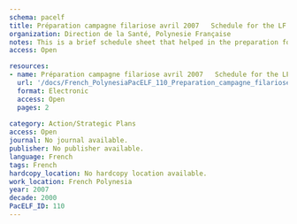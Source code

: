 ```yaml
---
schema: pacelf
title: Préparation campagne filariose avril 2007   Schedule for the LF elimination program of 2007 
organization: Direction de la Santé, Polynesie Franҫaise
notes: This is a brief schedule sheet that helped in the preparation for the 2007 elimination campaign in French Polynesia
access: Open

resources:
- name: Préparation campagne filariose avril 2007   Schedule for the LF elimination program of 2007 
  url: '/docs/French_PolynesiaPacELF_110_Preparation_campagne_filariose_avril_2007__Schedule_for_the_LF_elimination_program_of_2007.pdf'
  format: Electronic
  access: Open
  pages: 2
 
category: Action/Strategic Plans
access: Open
journal: No journal available.
publisher: No publisher available. 
language: French 
tags: French 
hardcopy_location: No hardcopy location available.
work_location: French Polynesia
year: 2007
decade: 2000
PacELF_ID: 110
---
```

